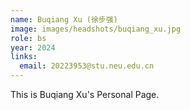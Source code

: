 ```yaml
---
name: Buqiang Xu (徐步强)
image: images/headshots/buqiang_xu.jpg
role: bs
year: 2024
links:
  email: 20223953@stu.neu.edu.cn
---
```


This is Buqiang Xu's Personal Page.